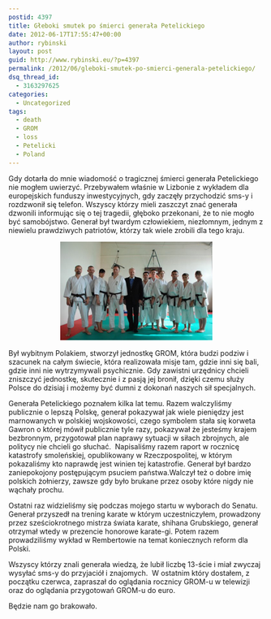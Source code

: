 ```yaml
---
postid: 4397
title: Głeboki smutek po śmierci generała Petelickiego
date: 2012-06-17T17:55:47+00:00
author: rybinski
layout: post
guid: http://www.rybinski.eu/?p=4397
permalink: /2012/06/gleboki-smutek-po-smierci-generala-petelickiego/
dsq_thread_id:
  - 3163297625
categories:
  - Uncategorized
tags:
  - death
  - GROM
  - loss
  - Petelicki
  - Poland
---
```

Gdy dotarła do mnie wiadomość o tragicznej śmierci generała Petelickiego nie mogłem uwierzyć. Przebywałem właśnie w Lizbonie z wykładem dla europejskich funduszy inwestycyjnych, gdy zaczęły przychodzić sms-y i rozdzwonił się telefon. Wszyscy którzy mieli zaszczyt znać generała dzwonili informując się o tej tragedii, głęboko przekonani, że to nie mogło być samobójstwo. Generał był twardym człowiekiem, niezłomnym, jednym z niewielu prawdziwych patriotów, którzy tak wiele zrobili dla tego kraju.

<p style="text-align: center;">
  <a href="/uploads/2012/06/Petelicki_trening_karate.png"><img class="size-medium wp-image-4400 aligncenter" title="Petelicki_trening_karate" src="/uploads/2012/06/Petelicki_trening_karate-300x194.png" alt="" width="300" height="194" /></a>
</p>

Był wybitnym Polakiem, stworzył jednostkę GROM, która budzi podziw i szacunek na całym świecie, która realizowała misje tam, gdzie inni się bali, gdzie inni nie wytrzymywali psychicznie. Gdy zawistni urzędnicy chcieli zniszczyć jednostkę, skutecznie i z pasją jej bronił, dzięki czemu służy Polsce do dzisiaj i możemy być dumni z dokonań naszych sił specjalnych.

Generała Petelickiego poznałem kilka lat temu. Razem walczyliśmy publicznie o lepszą Polskę, generał pokazywał jak wiele pieniędzy jest marnowanych w polskiej wojskowości, czego symbolem stała się korweta Gawron o której mówił publicznie tyle razy, pokazywał że jesteśmy krajem bezbronnym, przygotował plan naprawy sytuacji w siłach zbrojnych, ale politycy nie chcieli go słuchać.  Napisaliśmy razem raport w rocznicę katastrofy smoleńskiej, opublikowany w Rzeczpospolitej, w którym pokazaliśmy kto naprawdę jest winien tej katastrofie. Generał był bardzo zaniepokojony postępującym psuciem państwa.Walczył też o dobre imię polskich żołnierzy, zawsze gdy było brukane przez osoby które nigdy nie wąchały prochu.

Ostatni raz widzieliśmy się podczas mojego startu w wyborach do Senatu. Generał przyszedł na trening karate w którym uczestniczyłem, prowadzony przez sześciokrotnego mistrza świata karate, shihana Grubskiego, generał otrzymał wtedy w prezencie honorowe karate-gi. Potem razem prowadziliśmy wykład w Rembertowie na temat koniecznych reform dla Polski.

Wszyscy którzy znali generała wiedzą, że lubił liczbę 13-ście i miał zwyczaj wysyłać sms-y do przyjaciół i znajomych.  W ostatnim który dostałem, z początku czerwca, zapraszał do oglądania rocznicy GROM-u w telewizji oraz do oglądania przygotowań GROM-u do euro.

Będzie nam go brakowało.
